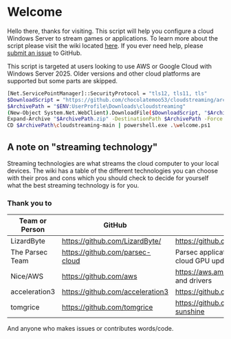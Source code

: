 # Welcome

Hello there, thanks for visiting. This script will help you configure a cloud Windows Server to stream games or applications. To learn more about the script please visit the wiki located [here](https://github.com/chocolatemoo53/cloudstreaming/wiki). If you ever need help, please [submit an issue](https://github.com/chocolatemoo53/cloudstreaming/issues) to GitHub.

This script is targeted at users looking to use AWS or Google Cloud with Windows Server 2025. Older versions and other cloud platforms are supported but some parts are skipped.

``` bash
[Net.ServicePointManager]::SecurityProtocol = "tls12, tls11, tls" 
$DownloadScript = "https://github.com/chocolatemoo53/cloudstreaming/archive/refs/heads/main.zip"  
$ArchivePath = "$ENV:UserProfile\Downloads\cloudstreaming"  
(New-Object System.Net.WebClient).DownloadFile($DownloadScript, "$ArchivePath.zip")  
Expand-Archive "$ArchivePath.zip" -DestinationPath $ArchivePath -Force
CD $ArchivePath\cloudstreaming-main | powershell.exe .\welcome.ps1
```

## A note on "streaming technology"

Streaming technologies are what streams the cloud computer to your local devices. The wiki has a table of the different technologies you can choose with their pros and cons which you should check to decide for yourself what the best streaming technology is for you.

### Thank you to

| Team or Person  | GitHub                             | Project                                                                |
|-----------------|------------------------------------|------------------------------------------------------------------------|
| LizardByte      | <https://github.com/LizardByte/>     | <https://github.com/LizardByte/Sunshine/releases>                        |
| The Parsec Team | <https://github.com/parsec-cloud>    | Parsec application, cloud preperation tool and cloud GPU updater tool  |
| Nice/AWS        | <https://github.com/aws>             | <https://aws.amazon.com/hpc/dcv/>, AWS platform and drivers              |
| acceleration3   | <https://github.com/acceleration3>   | <https://github.com/acceleration3/cloudgamestream>                       |
| tomgrice        | <https://github.com/tomgrice>        | <https://github.com/tomgrice/cloudgamestream-sunshine>                   |

And anyone who makes issues or contributes words/code.
